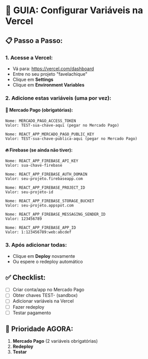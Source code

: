 # 🚀 GUIA: Configurar Variáveis na Vercel

## 📋 Passo a Passo:

### 1. Acesse a Vercel:
- Vá para: https://vercel.com/dashboard
- Entre no seu projeto "favelachique"
- Clique em **Settings**
- Clique em **Environment Variables**

### 2. Adicione estas variáveis (uma por vez):

#### 🔑 **Mercado Pago (obrigatórias):**
```
Nome: MERCADO_PAGO_ACCESS_TOKEN
Valor: TEST-sua-chave-aqui (pegar no Mercado Pago)

Nome: REACT_APP_MERCADO_PAGO_PUBLIC_KEY  
Valor: TEST-sua-chave-publica-aqui (pegar no Mercado Pago)
```

#### 🔥 **Firebase (se ainda não tiver):**
```
Nome: REACT_APP_FIREBASE_API_KEY
Valor: sua-chave-firebase

Nome: REACT_APP_FIREBASE_AUTH_DOMAIN
Valor: seu-projeto.firebaseapp.com

Nome: REACT_APP_FIREBASE_PROJECT_ID
Valor: seu-projeto-id

Nome: REACT_APP_FIREBASE_STORAGE_BUCKET
Valor: seu-projeto.appspot.com

Nome: REACT_APP_FIREBASE_MESSAGING_SENDER_ID
Valor: 123456789

Nome: REACT_APP_FIREBASE_APP_ID
Valor: 1:123456789:web:abcdef
```

### 3. Após adicionar todas:
- Clique em **Deploy** novamente
- Ou espere o redeploy automático

## ✅ **Checklist:**
- [ ] Criar conta/app no Mercado Pago
- [ ] Obter chaves TEST- (sandbox)
- [ ] Adicionar variáveis na Vercel
- [ ] Fazer redeploy
- [ ] Testar pagamento

## 🎯 **Prioridade AGORA:**
1. **Mercado Pago** (2 variáveis obrigatórias)
2. **Redeploy**
3. **Testar**
